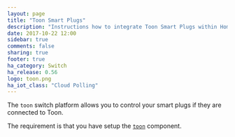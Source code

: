 ```yaml
---
layout: page
title: "Toon Smart Plugs"
description: "Instructions how to integrate Toon Smart Plugs within Home Assistant."
date: 2017-10-22 12:00
sidebar: true
comments: false
sharing: true
footer: true
ha_category: Switch
ha_release: 0.56
logo: toon.png
ha_iot_class: "Cloud Polling"
---
```


The `toon` switch platform allows you to control your smart plugs if they are connected to Toon.

The requirement is that you have setup the [`toon`](/components/toon/) component.
